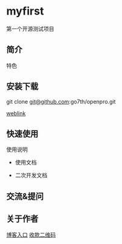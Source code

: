 # myfirst

第一个开源测试项目

## 简介

特色

## 安装下载

git clone git@github.com:go7th/openpro.git

[weblink](https://github.com/go7th/openpro)

## 快速使用

使用说明

- 使用文档

- 二次开发文档

## 交流&提问

## 关于作者

   [博客入口](http://www.wangxinzuopinji.com/)
   [收款二维码](http://www.go7th.top/)